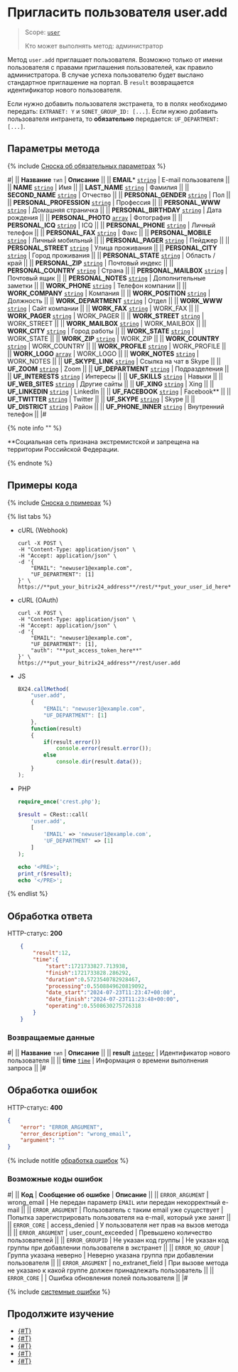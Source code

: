 # Пригласить пользователя user.add

> Scope: [`user`](../scopes/permissions.md)
>
> Кто может выполнять метод: администратор

Метод `user.add` приглашает пользователя. Возможно только от имени пользователя с правами приглашения пользователей, как правило администратора. В случае успеха пользователю будет выслано стандартное приглашение на портал. В `result` возвращается идентификатор нового пользователя.

Если нужно добавить пользователя экстранета, то в полях необходимо передать: `EXTRANET: Y` и `SONET_GROUP_ID: [...]`. Если нужно добавить пользователя интранета, то **обязательно** передается: `UF_DEPARTMENT: [...]`.

## Параметры метода

{% include [Сноска об обязательных параметрах](../../_includes/required.md) %}

#|
|| **Название**
`тип` | **Описание** ||
|| **EMAIL***
[`string`](../data-types.md) | E-mail пользователя ||
|| **NAME**
[`string`](../data-types.md) | Имя ||
|| **LAST_NAME**
[`string`](../data-types.md) | Фамилия ||
|| **SECOND_NAME**
[`string`](../data-types.md) | Отчество ||
|| **PERSONAL_GENDER**
[`string`](../data-types.md) | Пол ||
|| **PERSONAL_PROFESSION**
[`string`](../data-types.md) | Профессия ||
|| **PERSONAL_WWW**
[`string`](../data-types.md) | Домашняя страничка ||
|| **PERSONAL_BIRTHDAY**
[`string`](../data-types.md) | Дата рождения ||
|| **PERSONAL_PHOTO**
[`array`](../data-types.md) | Фотография ||
|| **PERSONAL_ICQ**
[`string`](../data-types.md) | ICQ ||
|| **PERSONAL_PHONE**
[`string`](../data-types.md) | Личный телефон ||
|| **PERSONAL_FAX**
[`string`](../data-types.md) | Факс ||
|| **PERSONAL_MOBILE**
[`string`](../data-types.md) | Личный мобильный ||
|| **PERSONAL_PAGER**
[`string`](../data-types.md) | Пейджер ||
|| **PERSONAL_STREET**
[`string`](../data-types.md) | Улица проживания ||
|| **PERSONAL_CITY**
[`string`](../data-types.md) | Город проживания ||
|| **PERSONAL_STATE**
[`string`](../data-types.md) | Область / край ||
|| **PERSONAL_ZIP**
[`string`](../data-types.md) | Почтовый индекс ||
|| **PERSONAL_COUNTRY**
[`string`](../data-types.md) | Страна ||
|| **PERSONAL_MAILBOX**
[`string`](../data-types.md) | Почтовый ящик ||
|| **PERSONAL_NOTES**
[`string`](../data-types.md) | Дополнительные заметки ||
|| **WORK_PHONE**
[`string`](../data-types.md) | Телефон компании ||
|| **WORK_COMPANY**
[`string`](../data-types.md) | Компания ||
|| **WORK_POSITION**
[`string`](../data-types.md) | Должность ||
|| **WORK_DEPARTMENT**
[`string`](../data-types.md) | Отдел ||
|| **WORK_WWW**
[`string`](../data-types.md) | Сайт компании ||
|| **WORK_FAX**
[`string`](../data-types.md) | WORK_FAX ||
|| **WORK_PAGER**
[`string`](../data-types.md) | WORK_PAGER ||
|| **WORK_STREET**
[`string`](../data-types.md) | WORK_STREET ||
|| **WORK_MAILBOX**
[`string`](../data-types.md) | WORK_MAILBOX ||
|| **WORK_CITY**
[`string`](../data-types.md) | Город работы ||
|| **WORK_STATE**
[`string`](../data-types.md) | WORK_STATE ||
|| **WORK_ZIP**
[`string`](../data-types.md) | WORK_ZIP ||
|| **WORK_COUNTRY**
[`string`](../data-types.md) | WORK_COUNTRY ||
|| **WORK_PROFILE**
[`string`](../data-types.md) | WORK_PROFILE ||
|| **WORK_LOGO**
[`array`](../data-types.md) | WORK_LOGO ||
|| **WORK_NOTES**
[`string`](../data-types.md) | WORK_NOTES ||
|| **UF_SKYPE_LINK**
[`string`](../data-types.md) | Ссылка на чат в Skype ||
|| **UF_ZOOM**
[`string`](../data-types.md) | Zoom ||
|| **UF_DEPARTMENT**
[`string`](../data-types.md) | Подразделения ||
|| **UF_INTERESTS**
[`string`](../data-types.md) | Интересы ||
|| **UF_SKILLS**
[`string`](../data-types.md) | Навыки ||
|| **UF_WEB_SITES**
[`string`](../data-types.md) | Другие сайты ||
|| **UF_XING**
[`string`](../data-types.md) | Xing ||
|| **UF_LINKEDIN**
[`string`](../data-types.md) | LinkedIn ||
|| **UF_FACEBOOK**
[`string`](../data-types.md) | Facebook** ||
|| **UF_TWITTER**
[`string`](../data-types.md) | Twitter ||
|| **UF_SKYPE**
[`string`](../data-types.md) | Skype ||
|| **UF_DISTRICT**
[`string`](../data-types.md) | Район ||
|| **UF_PHONE_INNER**
[`string`](../data-types.md) | Внутренний телефон ||
|#

{% note info "" %}

**Социальная сеть признана экстремистской и запрещена на территории Российской Федерации.

{% endnote %}

## Примеры кода

{% include [Сноска о примерах](../../_includes/examples.md) %}

{% list tabs %}

- cURL (Webhook)

    ```curl
    curl -X POST \
    -H "Content-Type: application/json" \
    -H "Accept: application/json" \
    -d '{
        "EMAIL": "newuser1@example.com",
        "UF_DEPARTMENT": [1]
    }' \
    https://**put_your_bitrix24_address**/rest/**put_your_user_id_here**/**put_your_webbhook_here**/user.add
    ```

- cURL (OAuth)

    ```curl
    curl -X POST \
    -H "Content-Type: application/json" \
    -H "Accept: application/json" \
    -d '{
        "EMAIL": "newuser1@example.com",
        "UF_DEPARTMENT": [1],
        "auth": "**put_access_token_here**"
    }' \
    https://**put_your_bitrix24_address**/rest/user.add
    ```

- JS

    ```js
    BX24.callMethod(
        "user.add",
        {
            "EMAIL": "newuser1@example.com",
            "UF_DEPARTMENT": [1]
        },
        function(result)
        {
            if(result.error())
                console.error(result.error());
            else
                console.dir(result.data());
        }
    );
    ```

- PHP

    ```php
    require_once('crest.php');

    $result = CRest::call(
        'user.add',
        [
            'EMAIL' => 'newuser1@example.com',
            'UF_DEPARTMENT' => [1]
        ]
    );

    echo '<PRE>';
    print_r($result);
    echo '</PRE>';
    ```

{% endlist %}

## Обработка ответа

HTTP-статус: **200**

```json
    {
        "result":12,
        "time":{
            "start":1721733827.713938,
            "finish":1721733828.286292,
            "duration":0.5723540782928467,
            "processing":0.5508849620819092,
            "date_start":"2024-07-23T11:23:47+00:00",
            "date_finish":"2024-07-23T11:23:48+00:00",
            "operating":0.5508630275726318
        }
    }
```

### Возвращаемые данные

#|
|| **Название**
`тип` | **Описание** ||
|| **result**
[`integer`](../data-types.md) | Идентификатор нового пользователя ||
|| **time**
[`time`](../data-types.md) | Информация о времени выполнения запроса ||
|#

## Обработка ошибок

HTTP-статус: **400**

```json
{
    "error": "ERROR_ARGUMENT",
    "error_description": "wrong_email",
    "argument": ""
}
```

{% include notitle [обработка ошибок](../../_includes/error-info.md) %}

### Возможные коды ошибок

#|
|| **Код** | **Cообщение об ошибке** | **Описание** ||
|| `ERROR_ARGUMENT` | wrong_email | Не передан параметр `EMAIL` или передан некорректный e-mail ||
|| `ERROR_ARGUMENT` | Пользователь с таким email уже существует | Попытка зарегистрировать пользователя на e-mail, который уже занят ||
|| `ERROR_CORE` | access_denied | У пользователя нет прав на вызов метода ||
|| `ERROR_ARGUMENT` | user_count_exceeded | Превышено количество пользователей ||
|| `ERROR_GROUPID` | Не указан код группы | Не указан код группы при добавлении пользователя в экстранет ||
|| `ERROR_NO_GROUP` | Группа указана неверно | Неверно указана группа при добавлении пользователя ||
|| `ERROR_ARGUMENT` | no_extranet_field | При вызове метода не указано к какой группе должен принадлежать пользователь ||
|| `ERROR_CORE` |  | Ошибка обновления полей пользователя ||
|#

{% include [системные ошибки](../../_includes/system-errors.md) %}

## Продолжите изучение 

- [{#T}](./user-update.md)
- [{#T}](./user-get.md)
- [{#T}](./user-current.md)
- [{#T}](./user-search.md)
- [{#T}](./user-fields.md)